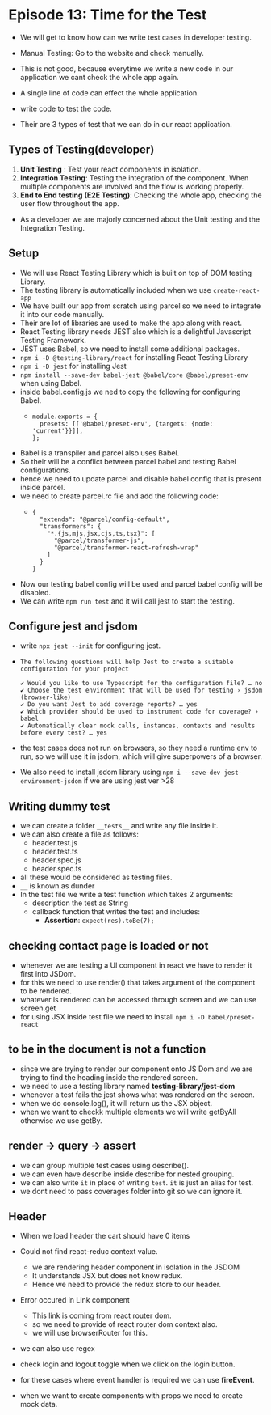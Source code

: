 # Episode 13: Time for the Test

- We will get to know how can we write test cases in developer testing.

- Manual Testing: Go to the website and check manually.
- This is not good, because everytime we write a new code in our application we cant check the whole app again.
- A single line of code can effect the whole application.

- write code to test the code.
- Their are 3 types of test that we can do in our react application.

## Types of Testing(developer)

1. **Unit Testing** : Test your react components in isolation.
2. **Integration Testing**: Testing the integration of the component. When multiple components are involved and the flow is working properly.
3. **End to End testing (E2E Testing)**: Checking the whole app, checking the user flow throughout the app.

- As a developer we are majorly concerned about the Unit testing and the Integration Testing.

## Setup

- We will use React Testing Library which is built on top of DOM testing Library.
- The testing library is automatically included when we use `create-react-app`
- We have built our app from scratch using parcel so we need to integrate it into our code manually.
- Their are lot of libraries are used to make the app along with react.
- React Testing library needs JEST also which is a delightful Javascript Testing Framework.
- JEST uses Babel, so we need to install some additional packages.
- `npm i -D @testing-library/react` for installing React Testing Library
- `npm i -D jest` for installing Jest
- `npm install --save-dev babel-jest @babel/core @babel/preset-env` when using Babel.
- inside babel.config.js we ned to copy the following for configuring Babel.
  - ```
    module.exports = {
      presets: [['@babel/preset-env', {targets: {node: 'current'}}]],
    };
    ```
- Babel is a transpiler and parcel also uses Babel.
- So their will be a conflict between parcel babel and testing Babel configurations.
- hence we need to update parcel and disable babel config that is present inside parcel.
- we need to create parcel.rc file and add the following code:
  - ```
    {
      "extends": "@parcel/config-default",
      "transformers": {
        "*.{js,mjs,jsx,cjs,ts,tsx}": [
          "@parcel/transformer-js",
          "@parcel/transformer-react-refresh-wrap"
        ]
      }
    }
    ```
- Now our testing babel config will be used and parcel babel config will be disabled.
- We can write `npm run test` and it will call jest to start the testing.

## Configure jest and jsdom

- write `npx jest --init` for configuring jest.

- ```
  The following questions will help Jest to create a suitable configuration for your project

  ✔ Would you like to use Typescript for the configuration file? … no
  ✔ Choose the test environment that will be used for testing › jsdom (browser-like)
  ✔ Do you want Jest to add coverage reports? … yes
  ✔ Which provider should be used to instrument code for coverage? › babel
  ✔ Automatically clear mock calls, instances, contexts and results before every test? … yes
  ```
- the test cases does not run on browsers, so they need a runtime env to run, so we will use it in jsdom, which will give superpowers of a browser.
- We also need to install jsdom library using `npm i --save-dev jest-environment-jsdom` if we are using jest ver >28

## Writing dummy test

- we can create a folder `__tests__` and write any file inside it.
- we can also create a file as follows:
   - header.test.js
   - header.test.ts
   - header.spec.js
   - header.spec.ts
- all these would be considered as testing files.
- `__` is known as dunder
- In the test file we write a test function which takes 2 arguments:
   - description the test as String
   - callback function that writes the test and includes:
       - **Assertion**: `expect(res).toBe(7);`

## checking contact page is loaded or not

- whenever we are testing a UI component in react we have to render it first into JSDom.
- for this we need to use render() that takes argument of the component to be rendered.
- whatever is rendered can be accessed through screen and we can use screen.get
- for using JSX inside test file we need to install `npm i -D babel/preset-react`


## to be in the document is not a function

- since we are trying to render our component onto JS Dom and we are trying to find the heading inside the rendered screen.
- we need to use a testing library named **testing-library/jest-dom**
- whenever a test fails the jest shows what was rendered on the screen.
- when we do console.log(), it will return us the JSX object.
- when we want to checkk multiple elements we will write getByAll otherwise we use getBy.

## **render** -> **query** -> **assert**

- we can group multiple test cases using describe().
- we can even have describe inside describe for nested grouping.
- we can also write `it` in place of writing `test`. `it` is just an alias for test.
- we dont need to pass coverages folder into git so we can ignore it.

## Header

- When we load header the cart should have 0 items
- Could not find react-reduc context value.
  - we are rendering header component in isolation in the JSDOM
  - It understands JSX but does not know redux.
  - Hence we need to provide the redux store to our header.

- Error occured in Link component
  - This link is coming from react router dom.
  - so we need to provide of react router dom context also.
  - we will use browserRouter for this.

- we can also use regex

- check login and logout toggle when we click on the login button.
- for these cases where event handler is required we can use **fireEvent**.

- when we want to create components with props we need to create mock data.







